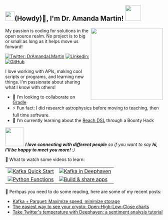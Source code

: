 

<h2><img src="https://user-images.githubusercontent.com/51727488/163687478-12a477e7-b398-4284-b7b3-aeb7b554fe08.png" width="30"/>(Howdy)👋, I'm Dr. Amanda Martin! <img src="https://user-images.githubusercontent.com/51727488/163687538-2bfd7dcf-6f34-495d-80f4-e95d31069283.gif" width="50"></h2>
<img align='right' src="https://user-images.githubusercontent.com/51727488/163687174-76db7d91-e43c-4d7d-9c65-852f82700198.png" width="230">

My passion is coding for solutions in the open source realm. No project is to big or small as long as it helps move us forward!

[![Twitter: DrAmandaLMartin](https://img.shields.io/twitter/follow/DrAmandaLMartin?style=social)](https://twitter.com/DrAmandaLMartin)
[![Linkedin: ](https://img.shields.io/badge/-DrAmandaMartin-blue?style=flat-square&logo=Linkedin&logoColor=white&link=https://www.linkedin.com/in/amanda-martin-69350067/)](https://www.linkedin.com/in/amanda-martin-69350067/)
[![GitHub](https://img.shields.io/github/followers/hythloda?label=follow&style=social)](https://github.com/Hythloda)


I love working with APIs, making cool scripts or programs, and learning new things. I'm passionate about sharing what I know with others!

- 👯 I’m looking to collaborate on [Gradle](https://github.com/gradle/gradle)
- ⚡ Fun fact: I did research astrophysics before moving to teaching, then full time software.
- 🌱 I’m currently learning about the [Reach DSL](https://github.com/reach-sh/reach-lang) through a Bounty Hack


<img src="https://media.giphy.com/media/LnQjpWaON8nhr21vNW/giphy.gif" width="60"> <em><b>I love connecting with different people</b> so if you want to say <b>hi, I'll be happy to meet you more!</b> :)</em>


🎥 What to watch some videos to learn:


|   |  |
| ------------- | ------------- |
|[![Kafka Quick Start](https://img.youtube.com/vi/B71gU1sARI8/0.jpg)](https://www.youtube.com/watch?v=B71gU1sARI8 "Kafka Quick Start")  | [![Kafka in Deephaven](https://img.youtube.com/vi/7SGM6Utsw1E/0.jpg)](https://www.youtube.com/watch?v=7SGM6Utsw1E "Kafka in Deephaven")  |
| [![Python Functions](https://img.youtube.com/vi/rAFxiZ71EGo/0.jpg)](https://www.youtube.com/watch?v=rAFxiZ71EGo "Python Functions")  | [![Build & share apps](https://img.youtube.com/vi/VwReH2tl4Zg/0.jpg)](https://www.youtube.com/watch?v=VwReH2tl4Zg "Build & share apps") |


 📖 Perhpas you need to do some reading, here are some of my recent posts:
- [Kafka + Parquet: Maximize speed, minimize storage](https://deephaven.io/blog/2022/02/22/kafka-parquet/)
- [The easiest way to see your crypto: Open-High-Low-Close charts](https://deephaven.io/blog/2022/02/03/finnhub/)
- [Take Twitter's temperature with Deephaven: a sentiment analysis tutorial](https://deephaven.io/blog/2022/01/11/twitter-sentiment/)

<!--
**hythloda/hythloda** is a ✨ _special_ ✨ repository because its `README.md` (this file) appears on your GitHub profile.

Here are some ideas to get you started:

- 🔭 I’m currently working on ...
- 🌱 I’m currently learning ...
- 👯 I’m looking to collaborate on ...
- 🤔 I’m looking for help with ...
- 💬 Ask me about ...
- 📫 How to reach me: ...
- 😄 Pronouns: ...
- ⚡ Fun fact: ...
-->
